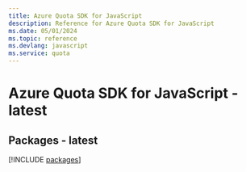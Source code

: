 ```yaml
---
title: Azure Quota SDK for JavaScript
description: Reference for Azure Quota SDK for JavaScript
ms.date: 05/01/2024
ms.topic: reference
ms.devlang: javascript
ms.service: quota
---
```

# Azure Quota SDK for JavaScript - latest
## Packages - latest
[!INCLUDE [packages](quota-index.md)]
